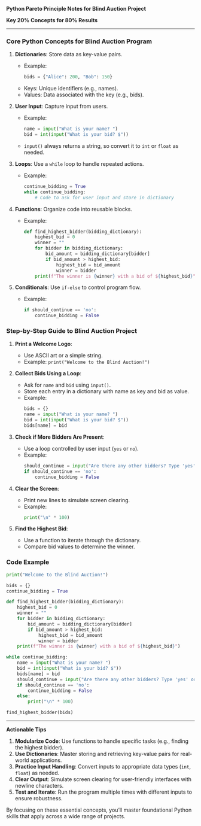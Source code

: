 **Python Pareto Principle Notes for Blind Auction Project**

**Key 20% Concepts for 80% Results**

---

### Core Python Concepts for Blind Auction Program

1. **Dictionaries**: Store data as key-value pairs.
   - Example:
     ```python
     bids = {"Alice": 200, "Bob": 150}
     ```
   - Keys: Unique identifiers (e.g., names).
   - Values: Data associated with the key (e.g., bids).

2. **User Input**: Capture input from users.
   - Example:
     ```python
     name = input("What is your name? ")
     bid = int(input("What is your bid? $"))
     ```
   - `input()` always returns a string, so convert it to `int` or `float` as needed.

3. **Loops**: Use a `while` loop to handle repeated actions.
   - Example:
     ```python
     continue_bidding = True
     while continue_bidding:
         # Code to ask for user input and store in dictionary
     ```

4. **Functions**: Organize code into reusable blocks.
   - Example:
     ```python
     def find_highest_bidder(bidding_dictionary):
         highest_bid = 0
         winner = ""
         for bidder in bidding_dictionary:
             bid_amount = bidding_dictionary[bidder]
             if bid_amount > highest_bid:
                 highest_bid = bid_amount
                 winner = bidder
         print(f"The winner is {winner} with a bid of ${highest_bid}")
     ```

5. **Conditionals**: Use `if-else` to control program flow.
   - Example:
     ```python
     if should_continue == 'no':
         continue_bidding = False
     ```

### Step-by-Step Guide to Blind Auction Project

1. **Print a Welcome Logo**:
   - Use ASCII art or a simple string.
   - Example: `print("Welcome to the Blind Auction!")`

2. **Collect Bids Using a Loop**:
   - Ask for `name` and `bid` using `input()`.
   - Store each entry in a dictionary with name as key and bid as value.
   - Example:
     ```python
     bids = {}
     name = input("What is your name? ")
     bid = int(input("What is your bid? $"))
     bids[name] = bid
     ```

3. **Check if More Bidders Are Present**:
   - Use a loop controlled by user input (`yes` or `no`).
   - Example:
     ```python
     should_continue = input("Are there any other bidders? Type 'yes' or 'no': ").lower()
     if should_continue == 'no':
         continue_bidding = False
     ```

4. **Clear the Screen**:
   - Print new lines to simulate screen clearing.
   - Example:
     ```python
     print("\n" * 100)
     ```

5. **Find the Highest Bid**:
   - Use a function to iterate through the dictionary.
   - Compare bid values to determine the winner.

### Code Example

```python
print("Welcome to the Blind Auction!")

bids = {}
continue_bidding = True

def find_highest_bidder(bidding_dictionary):
    highest_bid = 0
    winner = ""
    for bidder in bidding_dictionary:
        bid_amount = bidding_dictionary[bidder]
        if bid_amount > highest_bid:
            highest_bid = bid_amount
            winner = bidder
    print(f"The winner is {winner} with a bid of ${highest_bid}")

while continue_bidding:
    name = input("What is your name? ")
    bid = int(input("What is your bid? $"))
    bids[name] = bid
    should_continue = input("Are there any other bidders? Type 'yes' or 'no': ").lower()
    if should_continue == 'no':
        continue_bidding = False
    else:
        print("\n" * 100)

find_highest_bidder(bids)
```

---

**Actionable Tips**

1. **Modularize Code**: Use functions to handle specific tasks (e.g., finding the highest bidder).
2. **Use Dictionaries**: Master storing and retrieving key-value pairs for real-world applications.
3. **Practice Input Handling**: Convert inputs to appropriate data types (`int`, `float`) as needed.
4. **Clear Output**: Simulate screen clearing for user-friendly interfaces with newline characters.
5. **Test and Iterate**: Run the program multiple times with different inputs to ensure robustness.

By focusing on these essential concepts, you’ll master foundational Python skills that apply across a wide range of projects.

